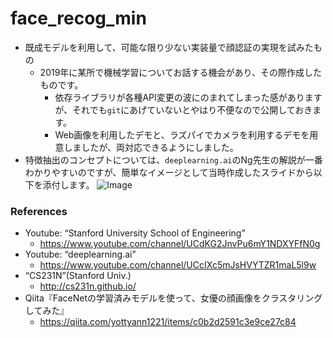 # face_recog_min
- 既成モデルを利用して、可能な限り少ない実装量で顔認証の実現を試みたもの
  - 2019年に某所で機械学習についてお話する機会があり、その際作成したものです。
    - 依存ライブラリが各種API変更の波にのまれてしまった感がありますが、それでも`git`にあげていないとやはり不便なので公開しておきます。
    - Web画像を利用したデモと、ラズパイでカメラを利用するデモを用意しましたが、両対応できるようにしました。
- 特徴抽出のコンセプトについては、`deeplearning.ai`のNg先生の解説が一番わかりやすいのですが、簡単なイメージとして当時作成したスライドから以下を添付します。
![Image](github-images/from_slides.png)
### References
- Youtube: “Stanford University School of Engineering”
  - https://www.youtube.com/channel/UCdKG2JnvPu6mY1NDXYFfN0g
- Youtube: “deeplearning.ai”
  - https://www.youtube.com/channel/UCcIXc5mJsHVYTZR1maL5l9w
- “CS231N”(Stanford Univ.)
  - http://cs231n.github.io/
- Qiita『FaceNetの学習済みモデルを使って、女優の顔画像をクラスタリングしてみた』
  - https://qiita.com/yottyann1221/items/c0b2d2591c3e9ce27c84